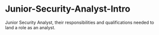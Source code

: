 # Junior-Security-Analyst-Intro
Junior Security Analyst, their responsibilities and qualifications needed to land a role as an analyst.
